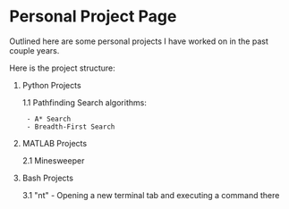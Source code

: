 # Personal Project Page 

Outlined here are some personal projects I have worked on in the past couple years.

Here is the project structure:

  1. Python Projects
  
      1.1 Pathfinding Search algorithms:
      
          - A* Search
          - Breadth-First Search

  2. MATLAB Projects
  
      2.1 Minesweeper

  3. Bash Projects
      
      3.1 "nt" - Opening a new terminal tab and executing a command there
